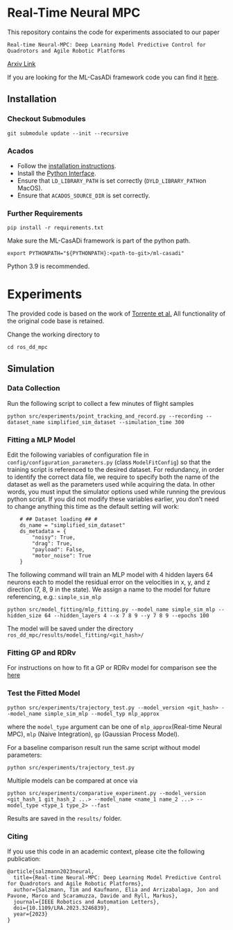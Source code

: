 # Real-Time Neural MPC

This repository contains the code for experiments associated to our paper 

```
Real-time Neural-MPC: Deep Learning Model Predictive Control for Quadrotors and Agile Robotic Platforms
```
[Arxiv Link](https://arxiv.org/pdf/2203.07747)

If you are looking for the ML-CasADi framework code you can find it [here](https://github.com/TUM-AAS/ml-casadi).

## Installation
### Checkout Submodules
```
git submodule update --init --recursive
```
### Acados
- Follow the [installation instructions](https://docs.acados.org/installation/index.html).
- Install the [Python Interface](https://docs.acados.org/python_interface/index.html).
- Ensure that `LD_LIBRARY_PATH` is set correctly (`DYLD_LIBRARY_PATH`on MacOS).
- Ensure that `ACADOS_SOURCE_DIR` is set correctly.

### Further Requirements
```
pip install -r requirements.txt
```

Make sure the ML-CasADi framework is part of the python path.
```
export PYTHONPATH="${PYTHONPATH}:<path-to-git>/ml-casadi"
```
Python 3.9 is recommended.

# Experiments
The provided code is based on the work of [Torrente et al.](https://github.com/uzh-rpg/data_driven_mpc) All functionality of the original code base is retained.

Change the working directory to
```
cd ros_dd_mpc
```
## Simulation
### Data Collection
Run the following script to collect a few minutes of flight samples
```
python src/experiments/point_tracking_and_record.py --recording --dataset_name simplified_sim_dataset --simulation_time 300
```

### Fitting a MLP Model
Edit the following variables of configuration file in `config/configuration_parameters.py` (class `ModelFitConfig`) so that the training script is referenced to the desired dataset. For redundancy, in order to identify the correct data file, we require to specify both the name of the dataset as well as the parameters used while acquiring the data.
In other words, you must input the simulator options used while running the previous python script. If you did not modify these variables earlier, you don't need to change anything this time as the default setting will work:
```
    # ## Dataset loading ## #
    ds_name = "simplified_sim_dataset"
    ds_metadata = {
        "noisy": True,
        "drag": True,
        "payload": False,
        "motor_noise": True
    }
```

The following command will train an MLP model with 4 hidden layers 64 neurons each to model the residual error on the velocities in x, y, and z direction (7, 8, 9 in the state).
We assign a name to the model for future referencing, e.g.: `simple_sim_mlp`
```
python src/model_fitting/mlp_fitting.py --model_name simple_sim_mlp --hidden_size 64 --hidden_layers 4 --x 7 8 9 --y 7 8 9 --epochs 100
```
The model will be saved under the directory `ros_dd_mpc/results/model_fitting/<git_hash>/`

### Fitting GP and RDRv
For instructions on how to fit a GP or RDRv model for comparison see the [here](https://github.com/uzh-rpg/data_driven_mpc)

### Test the Fitted Model
```
python src/experiments/trajectory_test.py --model_version <git_hash> --model_name simple_sim_mlp --model_typ mlp_approx
```
where the `model_type` argument can be one of `mlp_approx`(Real-time Neural MPC), `mlp` (Naive Integration), `gp` (Gaussian Process Model).

For a baseline comparison result run the same script without model parameters:
```
python src/experiments/trajectory_test.py
```

Multiple models can be compared at once via
```
python src/experiments/comparative_experiment.py --model_version <git_hash_1 git_hash_2 ...> --model_name <name_1 name_2 ...> --model_type <type_1 type_2> --fast
```

Results are saved in the `results/` folder.

### Citing

If you use this code in an academic context, please cite the following publication:

```
@article{salzmann2023neural,
  title={Real-time Neural-MPC: Deep Learning Model Predictive Control for Quadrotors and Agile Robotic Platforms},
  author={Salzmann, Tim and Kaufmann, Elia and Arrizabalaga, Jon and Pavone, Marco and Scaramuzza, Davide and Ryll, Markus},
  journal={IEEE Robotics and Automation Letters},
  doi={10.1109/LRA.2023.3246839},
  year={2023}
}
```
